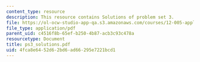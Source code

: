 ```yaml
---
content_type: resource
description: This resource contains Solutions of problem set 3.
file: https://ol-ocw-studio-app-qa.s3.amazonaws.com/courses/12-005-applications-of-continuum-mechanics-to-earth-atmospheric-and-planetary-sciences-spring-2006/4fca8e6452d62bd6ad66295e7221bcd1_ps3_solutions.pdf
file_type: application/pdf
parent_uid: c4516f8b-65ef-b250-4b87-acb3c93c478a
resourcetype: Document
title: ps3_solutions.pdf
uid: 4fca8e64-52d6-2bd6-ad66-295e7221bcd1
---
```

